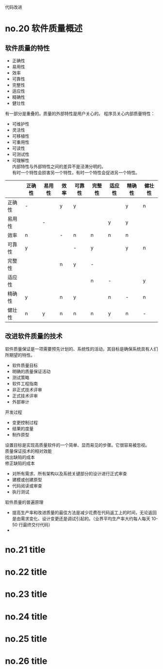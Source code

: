 代码改进

# no.20 软件质量概述

## 软件质量的特性

- 正确性
- 易用性
- 效率
- 可靠性
- 完整性
- 适应性
- 精确性
- 健壮性

有一部分是重叠的。质量的外部特性是用户关心的。
程序员关心内部质量特性：

- 可维护性
- 灵活性
- 可移植性
- 可重用性
- 可读性
- 可测试性
- 可理解性  
  内部特性与外部特性之间的差异不是泾渭分明的。  
  有时一个特性会损害另一个特性，有时一个特性会促进另一个特性。

|        | 正确性 | 易用性 | 效率 | 可靠性 | 完整性 | 适应性 | 精确性 | 健壮性 |
| ------ | ------ | ------ | ---- | ------ | ------ | ------ | ------ | ------ |
| 正确性 | -      |        | y    | y      |        |        | y      | n      |
| 易用性 |        | -      |      |        |        | y      | y      |        |
| 效率   | n      |        | -    | n      | n      | n      | n      |        |
| 可靠性 | y      |        |      | -      | y      |        | y      | n      |
| 完整性 |        |        | n    | y      | -      |        |        |        |
| 适应性 |        |        |      |        | n      | -      |        | y      |
| 精确性 | y      |        | n    | y      |        | n      | -      | n      |
| 健壮性 | n      | y      | n    | n      | n      | y      | n      | -      |

## 改进软件质量的技术

软件质量保证是一项需要预先计划的、系统性的活动，其目标是确保系统具有人们所期望的特性。

- 软件质量目标
- 明确的质量保证活动
- 测试策略
- 软件工程指南
- 非正式技术评审
- 正式技术评审
- 外部审计

开发过程

- 变更控制过程
- 结果的度量
- 制作原型

设置目标是实现高质量软件的一个简单、显而易见的步骤。它很容易被忽视。  
质量保证技术的相对效能  
找出缺陷的成本  
修正缺陷的成本

- 对所有需求、所有架构以及系统关键部分的设计进行正式审查
- 建模或创建原型
- 代码阅读或审查
- 执行测试

软件质量的普遍原理

- 提高生产率和改进质量的最佳方法是减少花费在代码返工上的时间，无论返回是由需求变化、设计变更还是调试引起的。（业界平均生产率大约每人每天 10-50 行最终交付代码）
-

# no.21 title

# no.22 title

# no.23 title

# no.24 title

# no.25 title

# no.26 title
